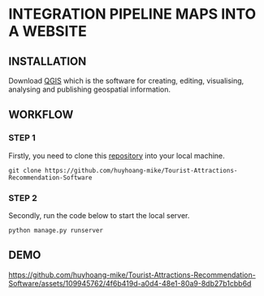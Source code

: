 # INTEGRATION PIPELINE MAPS INTO A WEBSITE

## INSTALLATION
Download [QGIS](https://qgis.org/en/site/forusers/download.html) which is the software for creating, editing, visualising, analysing and publishing geospatial information. 
## WORKFLOW
### STEP 1
Firstly, you need to clone this [repository](https://pypi.org/project/pip/](https://github.com/huyhoang-mike/Tourist-Attractions-Recommendation-Software)) into your local machine.
```
git clone https://github.com/huyhoang-mike/Tourist-Attractions-Recommendation-Software
```
### STEP 2
Secondly, run the code below to start the local server.
```
python manage.py runserver
```
## DEMO
https://github.com/huyhoang-mike/Tourist-Attractions-Recommendation-Software/assets/109945762/4f6b419d-a0d4-48e1-80a9-8db27b1cbb6d
